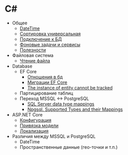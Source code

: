 # C#

- Общее
  - [DateTime](./common/DateTime/README.md)
  - [Сортировка универсальная](https://github.com/gonzobard777/c_sharp_SortCheck)
  - [Подключение к БД](./database-connection/README.md)
  - [Фоновые задачи и сервисы](./hosted-services.md)
  - [Полезности](./useful.md)
- Файловая система
  - [Чтение файла](https://github.com/gonzobard777/c_sharp_ReadFile)
- Database
  - EF Core
    - [Отношения в бд](./ef-core/db_entity-relationships/README.md)
    - [Миграции EF Core](./ef-core/migrations/README.md)
    - [The instance of entity cannot be tracked](https://github.com/gonzobard777/c_sharp_Instance_Cannot_Be_Tracked)
  - Партицирование таблиц
  - Переход MSSQL <-> PostgreSQL
    - [SQL Server data type mappings](https://learn.microsoft.com/en-us/sql/connect/ado-net/sql-server-data-type-mappings)
    - [Npgsql. Supported Types and their Mappings](https://www.npgsql.org/doc/types/basic.html)
- ASP.NET Core
  - [Конфигурация](./configuration.md)
  - [Привязка модели](./asp-net-core/model-binding.md)
  - [Локализация](./asp-net-core/l10n/README.md)
- Различия между MSSQL и PostgreSQL
  - DateTime
  - Пространственные данные (гео-точки и т.п.)

